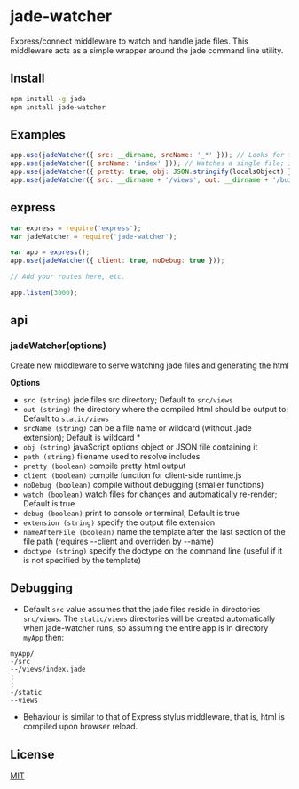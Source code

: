 jade-watcher
============

Express/connect middleware to watch and handle jade files. This middleware acts as a simple wrapper around the jade command line utility.

## Install

```bash
npm install -g jade
npm install jade-watcher
```

## Examples

```js
app.use(jadeWatcher({ src: __dirname, srcName: '_*' })); // Looks for files starting with an underscore; _header.jade would match
app.use(jadeWatcher({ srcName: 'index' })); // Watches a single file; index.jade
app.use(jadeWatcher({ pretty: true, obj: JSON.stringify(localsObject) }));
app.use(jadeWatcher({ src: __dirname + '/views', out: __dirname + '/build', pretty: true, obj: __dirname + '/locals.json' }));
```

## express

```javascript
var express = require('express');
var jadeWatcher = require('jade-watcher');

var app = express();
app.use(jadeWatcher({ client: true, noDebug: true }));

// Add your routes here, etc.

app.listen(3000);
```

## api

### jadeWatcher(options)

Create new middleware to serve watching jade files and generating the html

**Options**

- `src (string)`         jade files src directory; Default to `src/views`
- `out (string)`         the directory where the compiled html should be output to; Default to `static/views`
- `srcName (string)`     can be a file name or wildcard (without .jade extension); Default is wildcard *
- `obj (string)`         javaScript options object or JSON file containing it
- `path (string)`        filename used to resolve includes
- `pretty (boolean)`     compile pretty html output
- `client (boolean)`     compile function for client-side runtime.js
- `noDebug (boolean)`    compile without debugging (smaller functions)
- `watch (boolean)`      watch files for changes and automatically re-render; Default is true
- `debug (boolean)`      print to console or terminal; Default is true
- `extension (string)`   specify the output file extension
- `nameAfterFile (boolean)`     name the template after the last section of the file path (requires --client and overriden by --name)
- `doctype (string)`     specify the doctype on the command line (useful if it is not specified by the template)

## Debugging
* Default `src` value assumes that the jade files reside in directories `src/views`. The `static/views` directories will be created automatically when jade-watcher runs, so assuming the entire app is in directory `myApp` then:

```
myApp/
-/src
--/views/index.jade
:
:
-/static
--views
```

* Behaviour is similar to that of Express stylus middleware, that is, html is compiled upon browser reload.

## License

[MIT](LICENSE)

